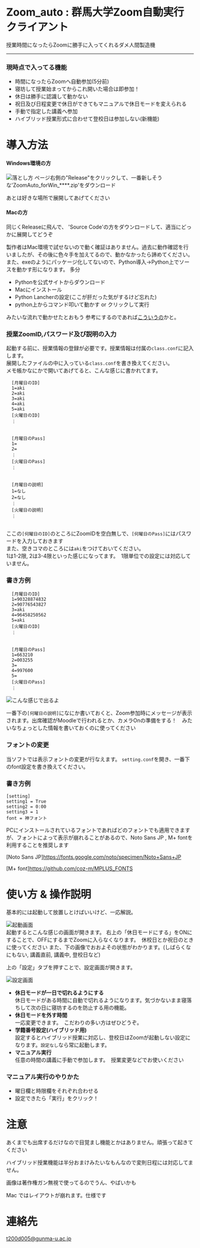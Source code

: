 # Zoom_auto : 群馬大学Zoom自動実行クライアント
授業時間になったらZoomに勝手に入ってくれるダメ人間製造機

___

### 現時点で入ってる機能
* 時間になったらZoomへ自動参加(5分前)
* 寝坊して授業始まってからこれ開いた場合は即参加！
* 休日は勝手に認識して動かない
* 祝日及び日程変更で休日ができてもマニュアルで休日モードを変えられる
* 手動で指定した講義へ参加
* ハイブリッド授業形式に合わせて登校日は参加しない(新機能)


# 導入方法
#### Windows環境の方
![落とし方](https://github.com/ishida-shunya/Zoom_Auto/blob/images/image5.png)
ページ右側の"Release"をクリックして、一番新しそうな'ZoomAuto_forWin_****.zip'をダウンロード

あとは好きな場所で展開してあげてください


#### Macの方
同じくReleaseに飛んで、 'Source Code'の方をダウンロードして、適当にどっかに展開してどうぞ

製作者はMac環境で試せないので動く確証はありません。過去に動作確認を行いましたが、その後に色々手を加えてるので、動かなかったら諦めてください。
また、exeのようにパッケージ化してないので、Python導入→Python上でソースを動かす形になります。
多分
* Pythonを公式サイトからダウンロード
* Macにインストール
* Python Lancherの設定(ここが肝だった気がするけど忘れた)
* python上からコマンド叩いて動かす or クリックして実行

みたいな流れで動かせたとおもう
参考にするのであれば[こういうの](https://daeudaeu.com/python-gui-install/#Python_Launcher_Python)かと。

### 授業ZoomID,パスワード及び説明の入力
起動する前に、授業情報の登録が必要です。授業情報は付属の`class.conf`に記入します。<br>
展開したファイルの中に入っている`class.conf`を書き換えてください。<br>
メモ帳かなにかで開いてあげてると、こんな感じに書かれてます。

```
  [月曜日のID]
  1=aki
  2=aki
  3=aki
  4=aki
  5=aki
  [火曜日のID]
  ︙
  
  
  [月曜日のPass]
  1=
  2=
  ︙
  [火曜日のPass]
  ︙
  
  
  [月曜日の説明]
  1=なし
  2=なし
  ︙
  [火曜日の説明]
  ︙
  
```

ここの`[何曜日のID]`のところにZoomIDを空白無しで、`[何曜日のPass]`にはパスワードを入力しておきます<br>
また、空きコマのところには`aki`をつけておいてください。<br>
1は1-2限, 2は3-4限といった感じになってます。　1限単位での設定には対応していません。 <br>
### 書き方例

```
  [月曜日のID]
  1=90328874832
  2=90776543827
  3=aki
  4=96458250562
  5=aki
  [火曜日のID]
  ︙
  
  
  [月曜日のPass]
  1=663210
  2=003255
  3=
  4=997600
  5=
  [火曜日のPass]
  ︙
```

![こんな感じで出るよ](https://github.com/ishida-shunya/Zoom_Auto/blob/images/image2.png)

一番下の`[何曜日の説明]`になにか書いておくと、Zoom参加時にメッセージが表示されます。出席確認がMoodleで行われるとか、カメラOnの準備をする！　みたいなちょっとした情報を書いておくのに使ってください



### フォントの変更
当ソフトでは表示フォントの変更が行なえます。 `setting.conf`を開き、一番下のfont設定を書き換えてください。
### 書き方例

```
[setting]
setting1 = True
setting2 = 0:00
setting3 = 1
font = 神フォント
```

PCにインストールされているフォントであればどのフォントでも適用できますが、フォントによって表示が崩れることがあるので、Noto Sans JP , M+ fontを利用することを推奨します

[Noto Sans JP]https://fonts.google.com/noto/specimen/Noto+Sans+JP

[M+ font]https://github.com/coz-m/MPLUS_FONTS


# 使い方 & 操作説明
基本的には起動して放置しとけばいいけど、一応解説。

![起動画面](https://github.com/ishida-shunya/Zoom_Auto/blob/images/image3.png)<br>
起動するとこんな感じの画面が開きます。
右上の「休日モードにする」をONにすることで、OFFにするまでZoomに入らなくなります。　休校日とか祝日のときに使ってください
また、下の画像でおおよその状態がわかります。(しばらくなにもない, 講義直前, 講義中, 登校日など)

上の「設定」タブを押すことで、設定画面が開きます。

![設定画面](https://github.com/ishida-shunya/Zoom_Auto/blob/images/image4.png)<br>
* **休日モードが一日で切れるようにする**
　<br>休日モードがある時間に自動で切れるようになります。気づかないまま寝落ちして次の日に寝坊するのを防止する用の機能。
* **休日モードを外す時間**
  <br>一応変更できます。　こだわりの多い方はぜひどうぞ。
* **学籍番号設定(ハイブリッド用)**
  <br>設定するとハイブリッド授業に対応し、登校日はZoomが起動しない設定になります。`設定なし`なら常に起動します。
* **マニュアル実行**
  <br>任意の時間の講義に手動で参加します。　授業変更などでお使いください
  
### マニュアル実行のやりかた
* 曜日欄と時限欄をそれぞれ合わせる
* 設定できたら「実行」をクリック！

# 注意
あくまでも出席するだけなので目覚まし機能とかはありません。頑張って起きてください

ハイブリッド授業機能は半分おまけみたいなもんなので変則日程には対応してません。

画像は著作権ガン無視で使ってるのでうん、やばいかも

Mac ではレイアウトが崩れます。仕様です

# 連絡先
t200d005@gunma-u.ac.jp
